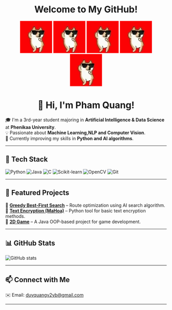 <h1 align="center">
  Welcome to My GitHub!
</h1>

<p align="center">
  <img src="https://raw.githubusercontent.com/PhamQuang138/PhamQuang138/main/gifs/dancing-doge-with-shades-9bdv6a1fu79lbcaf.webp" width="100" />
  <img src="https://raw.githubusercontent.com/PhamQuang138/PhamQuang138/main/gifs/dancing-doge-with-shades-9bdv6a1fu79lbcaf.webp" width="100" />
  <img src="https://raw.githubusercontent.com/PhamQuang138/PhamQuang138/main/gifs/dancing-doge-with-shades-9bdv6a1fu79lbcaf.webp" width="100" />
  <img src="https://raw.githubusercontent.com/PhamQuang138/PhamQuang138/main/gifs/dancing-doge-with-shades-9bdv6a1fu79lbcaf.webp" width="100" />
  <img src="https://raw.githubusercontent.com/PhamQuang138/PhamQuang138/main/gifs/dancing-doge-with-shades-9bdv6a1fu79lbcaf.webp" width="100" />
</p>

<h1 align="center">
  👋 Hi, I'm Pham Quang!
</h1>

🎓 I'm a 3rd-year student majoring in **Artificial Intelligence & Data Science** at **Phenikaa University**.  
💡 Passionate about **Machine Learning,NLP and Computer Vision**.  
🚀 Currently improving my skills in **Python and AI algorithms**.  

---

## 🔧 Tech Stack
![Python](https://img.shields.io/badge/Python-3776AB?style=flat&logo=python&logoColor=white)
![Java](https://img.shields.io/badge/Java-007396?style=flat&logo=java&logoColor=white)
![C](https://img.shields.io/badge/C-00599C?style=flat&logo=c&logoColor=white)
![Scikit-learn](https://img.shields.io/badge/Scikit--learn-F7931E?style=flat&logo=scikitlearn&logoColor=white)
![OpenCV](https://img.shields.io/badge/OpenCV-5C3EE8?style=flat&logo=opencv&logoColor=white)
![Git](https://img.shields.io/badge/Git-F05032?style=flat&logo=git&logoColor=white)

---

## 📌 Featured Projects
🔹 [**Greedy Best-First Search**](https://github.com/PhamQuang138/GreedyBest-FirstSearch) – Route optimization using AI search algorithm.  
🔹 [**Text Encryption (MaHoa)**](https://github.com/PhamQuang138/MaHoa) – Python tool for basic text encryption methods.  
🔹 [**2D Game**](https://github.com/PhamQuang138/2D_Game) – A Java OOP-based project for game development.  

---

## 📊 GitHub Stats
![GitHub stats](https://github-readme-stats.vercel.app/api?username=PhamQuang138&show_icons=true&theme=radical)  

---

## 📫 Connect with Me
✉️ Email: duyquangv2yb@gmail.com

---

